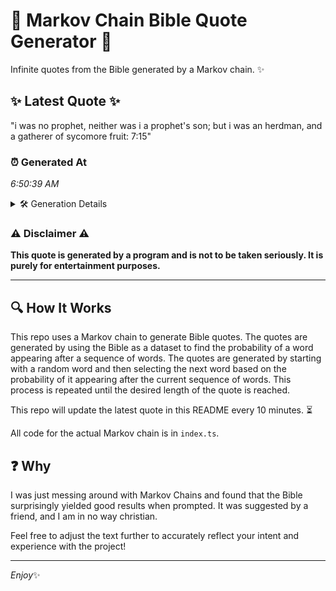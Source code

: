 # 📖 Markov Chain Bible Quote Generator 📖

Infinite quotes from the Bible generated by a Markov chain. ✨

## ✨ Latest Quote ✨
"i was no prophet, neither was i a prophet's son; but i was an herdman, and a gatherer of sycomore fruit: 7:15"

### ⏰ Generated At
*6:50:39 AM*

<details>
    <summary>🛠️ Generation Details</summary>
    <p>
        <strong>🌱 Seed:</strong> i<br>
        <strong>🔄 Iterations:</strong> 21<br>
        <strong>📜 Context History:</strong><br>[ i ]: was<br>[ i, was ]: no<br>[ i, was, no ]: prophet,<br>[ i, was, no, prophet, ]: neither<br>[ i, was, no, prophet,, neither ]: was<br>[ i, was, no, prophet,, neither, was ]: i<br>[ was, no, prophet,, neither, was, i ]: a<br>[ no, prophet,, neither, was, i, a ]: prophet's<br>[ prophet,, neither, was, i, a, prophet's ]: son;<br>[ neither, was, i, a, prophet's, son; ]: but<br>[ was, i, a, prophet's, son;, but ]: i<br>[ i, a, prophet's, son;, but, i ]: was<br>[ a, prophet's, son;, but, i, was ]: an<br>[ prophet's, son;, but, i, was, an ]: herdman,<br>[ son;, but, i, was, an, herdman, ]: and<br>[ but, i, was, an, herdman,, and ]: a<br>[ i, was, an, herdman,, and, a ]: gatherer<br>[ was, an, herdman,, and, a, gatherer ]: of<br>[ an, herdman,, and, a, gatherer, of ]: sycomore<br>[ herdman,, and, a, gatherer, of, sycomore ]: fruit:<br>[ and, a, gatherer, of, sycomore, fruit: ]: 7:15<br>
    </p>
</details>

### ⚠️ Disclaimer ⚠️
**This quote is generated by a program and is not to be taken seriously. It is purely for entertainment purposes.**

---

## 🔍 How It Works

This repo uses a Markov chain to generate Bible quotes. The quotes are generated by using the Bible as a dataset to find the probability of a word appearing after a sequence of words. The quotes are generated by starting with a random word and then selecting the next word based on the probability of it appearing after the current sequence of words. This process is repeated until the desired length of the quote is reached.

This repo will update the latest quote in this README every 10 minutes. ⏳

All code for the actual Markov chain is in `index.ts`.

## ❓ Why

I was just messing around with Markov Chains and found that the Bible surprisingly yielded good results when prompted. 
It was suggested by a friend, and I am in no way christian.

Feel free to adjust the text further to accurately reflect your intent and experience with the project!

---

*Enjoy*✨
